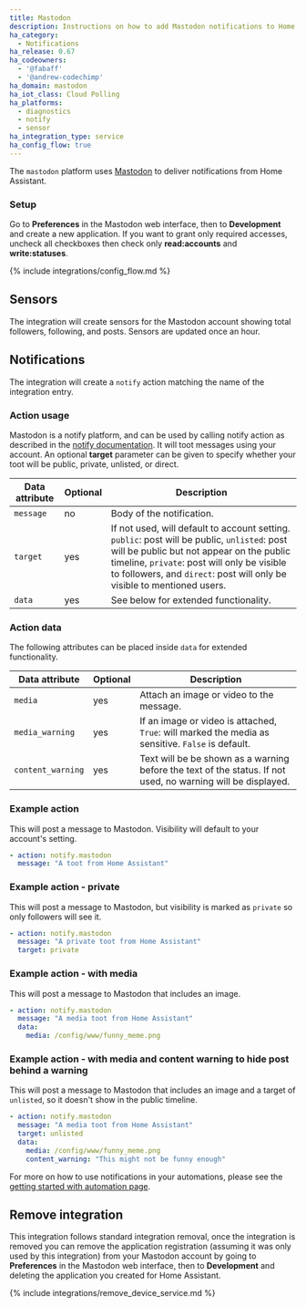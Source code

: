 ```yaml
---
title: Mastodon
description: Instructions on how to add Mastodon notifications to Home Assistant.
ha_category:
  - Notifications
ha_release: 0.67
ha_codeowners:
  - '@fabaff'
  - '@andrew-codechimp'
ha_domain: mastodon
ha_iot_class: Cloud Polling
ha_platforms:
  - diagnostics
  - notify
  - sensor
ha_integration_type: service
ha_config_flow: true
---
```


The `mastodon` platform uses [Mastodon](https://joinmastodon.org/) to deliver notifications from Home Assistant.

### Setup

Go to **Preferences** in the Mastodon web interface, then to **Development** and create a new application.
If you want to grant only required accesses, uncheck all checkboxes then check only **read:accounts** and **write:statuses**.

{% include integrations/config_flow.md %}

## Sensors

The integration will create sensors for the Mastodon account showing total followers, following, and posts. Sensors are updated once an hour.

## Notifications

The integration will create a `notify` action matching the name of the integration entry.

### Action usage

Mastodon is a notify platform, and can be used by calling notify action as described in the [notify documentation](/integrations/notify/). It will toot messages using 
your account. An optional **target** parameter can be given to specify whether your toot will be public, private, unlisted, or direct. 

| Data attribute         | Optional | Description |
| ---------------------- | -------- | ----------- |
| `message`              |       no | Body of the notification.
| `target`               |      yes | If not used, will default to account setting. `public`: post will be public, `unlisted`: post will be public but not appear on the public timeline, `private`: post will only be visible to followers, and `direct`: post will only be visible to mentioned users. 
| `data`                 |      yes | See below for extended functionality. 

### Action data

The following attributes can be placed inside `data` for extended functionality. 

| Data attribute | Optional | Description |
| ---------------------- | -------- | ----------- |
| `media`                |      yes | Attach an image or video to the message.
| `media_warning`        |      yes | If an image or video is attached, `True`: will marked the media as sensitive. `False` is default.
| `content_warning`      |      yes | Text will be be shown as a warning before the text of the status. If not used, no warning will be displayed.

### Example action

This will post a message to Mastodon. Visibility will default to your account's setting. 

```yaml
- action: notify.mastodon
  message: "A toot from Home Assistant"
```

### Example action - private

This will post a message to Mastodon, but visibility is marked as `private` so only followers will see it.

```yaml
- action: notify.mastodon
  message: "A private toot from Home Assistant"
  target: private
```

### Example action - with media

This will post a message to Mastodon that includes an image.

```yaml
- action: notify.mastodon
  message: "A media toot from Home Assistant"
  data:
    media: /config/www/funny_meme.png
```

### Example action - with media and content warning to hide post behind a warning

This will post a message to Mastodon that includes an image and a target of `unlisted`, so it doesn't show in the public timeline.

```yaml
- action: notify.mastodon
  message: "A media toot from Home Assistant"
  target: unlisted
  data:
    media: /config/www/funny_meme.png
    content_warning: "This might not be funny enough"
```

For more on how to use notifications in your automations, please see the [getting started with automation page](/getting-started/automation/).

## Remove integration

This integration follows standard integration removal, once the integration is removed you can remove the application registration (assuming it was only used by this integration) from your Mastodon account by going to **Preferences** in the Mastodon web interface, then to **Development** and deleting the application you created for Home Assistant.

{% include integrations/remove_device_service.md %}
